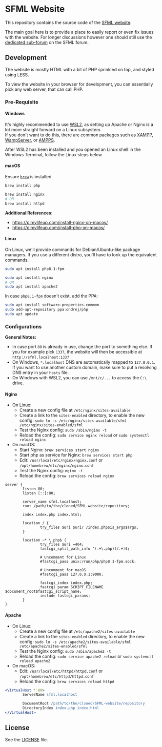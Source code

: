 # SFML Website

This repository contains the source code of the [SFML website](https://www.sfml-dev.org).

The main goal here is to provide a place to easily report or even fix issues with the website.
For longer discussions however one should still use the [dedicated sub-forum](https://en.sfml-dev.org/forums/index.php?board=3.0) on the SFML forum.

## Development

The website is mostly HTML with a bit of PHP sprinkled on top, and styled using LESS.

To view the website in your browser for development, you can essentially pick any web server, that can call PHP.

### Pre-Requisite

#### Windows

It's highly recommended to use [WSL2](https://learn.microsoft.com/en-us/windows/wsl/install), as setting up Apache or Nginx is a lot more straight forward on a Linux subsystem.  
If you don't want to do this, there are common packages such as [XAMPP](https://www.apachefriends.org/), [WampServer](https://www.wampserver.com/en/), or [AMPPS](https://www.ampps.com/).

After WSL2 has been installed and you opened an Linux shell in the Windows Terminal, follow the Linux steps below.

#### macOS

Ensure [`brew`](https://brew.sh/) is installed.

```bash
brew install php

brew install nginx
# OR
brew install httpd
```

**Additional References:**

-   https://pimylifeup.com/install-nginx-on-macos/
-   https://pimylifeup.com/install-php-on-macos/

#### Linux

On Linux, we'll provide commands for Debian/Ubuntu-like package managers. If you use a different distro, you'll have to look up the equivalent commands.

```bash
sudo apt install php8.1-fpm

sudo apt install nginx
# OR
sudo apt install apache2
```

In case `php8.1-fpm` doesn't exist, add the PPA:

```bash
sudo apt install software-properties-common
sudo add-apt-repository ppa:ondrej/php
sudo apt update
```

### Configurations

**General Notes:**

-   In case port `80` is already in use, change the port to something else. If you for example pick `1337`, the website will then be accessible at `http://sfml.localhost:1337`
-   On Windows, `*.localhost` DNS are automatically mapped to `127.0.0.1`. If you want to use another custom domain, make sure to put a resolving DNS entry in your `hosts` file.
-   On Windows with WSL2, you can use `/mnt/c/...` to access the `C:\` drive.

#### Nginx

-   On Linux:
    -   Create a new config file at `/etc/nginx/sites-available`
    -   Create a link to the `sites-enabled` directory, to enable the new config: `sudo ln -s /etc/nginx/sites-available/sfml /etc/nginx/sites-enabled/sfml`
    -   Test the Nginx config: `sudo /sbin/nginx -t`
    -   Reload the config: `sudo service nginx reload` or `sudo systemctl reload nginx`
-   On macOS:
    -   Start Nginx: `brew services start nginx`
    -   Start php as service for Nginx: `brew services start php`
    -   Edit: `/usr/local/etc/nginx/nginx.conf` or `/opt/homebrew/etc/nginx/nginx.conf`
    -   Test the Nginx config: `nginx -t`
    -   Reload the config: `brew services reload nginx`

```nginx
server {
        listen 80;
        listen [::]:80;

        server_name sfml.localhost;
        root /path/to/the/cloned/SFML-website/repository;

        index index.php index.html;

        location / {
                try_files $uri $uri/ /index.php$is_args$args;
        }

        location ~* \.php$ {
                try_files $uri =404;
                fastcgi_split_path_info ^(.+\.php)(/.+)$;

                # Uncomment for Linux
                #fastcgi_pass unix:/run/php/php8.1-fpm.sock;

                # Uncomment for macOS
                #fastcgi_pass 127.0.0.1:9000;

                fastcgi_index index.php;
                fastcgi_param SCRIPT_FILENAME $document_root$fastcgi_script_name;
                include fastcgi_params;
        }
}
```

#### Apache

-   On Linux:
    -   Create a new config file at `/etc/apache2/sites-available`
    -   Create a link to the `sites-enabled` directory, to enable the new config: `sudo ln -s /etc/apache2/sites-available/sfml /etc/apache2/sites-enabled/sfml`
    -   Test the Nginx config: `sudo /sbin/apache2 -t`
    -   Reload the config: `sudo service apache2 reload` or `sudo systemctl reload apache2`
-   On macOS:
    -   Edit: `/usr/local/etc/httpd/httpd.conf` or `/opt/homebrew/etc/httpd/httpd.conf`
    -   Reload the config: `brew services reload httpd`

```apache
<VirtualHost *:80>
        ServerName sfml.localhost

        DocumentRoot /path/to/the/cloned/SFML-website/repository
        DirectoryIndex index.php index.html
</VirtualHost>
```

## License

See the [LICENSE](LICENSE) file.
